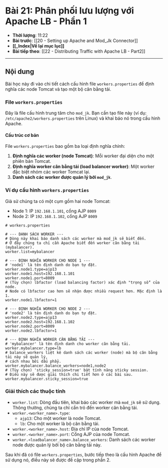# Bài 21: Phân phối lưu lượng với Apache LB - Phần 1

- **Thời lượng**: 11:22
- **Bài trước**: [[20 - Setting up Apache and Mod_Jk Connector]]
- **[[_Index|Về lại mục lục]]**
- **Bài tiếp theo**: [[22 - Distributing Traffic with Apache LB - Part2]]

---

## Nội dung

Bài học này đi vào chi tiết cách cấu hình file `workers.properties` để định nghĩa các node Tomcat và tạo một bộ cân bằng tải.

### File `workers.properties`

Đây là file cấu hình trung tâm cho `mod_jk`. Bạn cần tạo file này (ví dụ: `/etc/apache2/workers.properties` trên Linux) và khai báo nó trong cấu hình Apache.

#### Cấu trúc cơ bản

File `workers.properties` bao gồm ba loại định nghĩa chính:

1.  **Định nghĩa các worker (node Tomcat)**: Mỗi worker đại diện cho một phiên bản Tomcat.
2.  **Định nghĩa worker cân bằng tải (load balancer worker)**: Một worker đặc biệt nhóm các worker Tomcat lại.
3.  **Danh sách các worker được quản lý bởi `mod_jk`**.

### Ví dụ cấu hình `workers.properties`

Giả sử chúng ta có một cụm gồm hai node Tomcat:
-   Node 1: IP `192.168.1.101`, cổng AJP `8009`
-   Node 2: IP `192.168.1.102`, cổng AJP `8009`

```properties
# workers.properties

# --- DANH SÁCH WORKER ---
# Dòng này khai báo danh sách các worker mà mod_jk sẽ biết đến.
# Ở đây chúng ta chỉ cần Apache biết đến worker cân bằng tải (mybalancer).
worker.list=mybalancer

# --- ĐỊNH NGHĨA WORKER CHO NODE 1 ---
# 'node1' là tên định danh do bạn tự đặt.
worker.node1.type=ajp13
worker.node1.host=192.168.1.101
worker.node1.port=8009
# (Tùy chọn) lbfactor (load balancing factor) xác định "trọng số" của node.
# Node có lbfactor cao hơn sẽ nhận được nhiều request hơn. Mặc định là 1.
worker.node1.lbfactor=1

# --- ĐỊNH NGHĨA WORKER CHO NODE 2 ---
# 'node2' là tên định danh do bạn tự đặt.
worker.node2.type=ajp13
worker.node2.host=192.168.1.102
worker.node2.port=8009
worker.node2.lbfactor=1

# --- ĐỊNH NGHĨA WORKER CÂN BẰNG TẢI ---
# 'mybalancer' là tên định danh cho worker cân bằng tải.
worker.mybalancer.type=lb
# balance_workers liệt kê danh sách các worker (node) mà bộ cân bằng tải này sẽ quản lý,
# cách nhau bởi dấu phẩy.
worker.mybalancer.balance_workers=node1,node2
# (Tùy chọn) 'sticky_session=true' bật tính năng sticky session.
# Điều này sẽ được giải thích chi tiết hơn ở các bài sau.
worker.mybalancer.sticky_session=true
```

### Giải thích các thuộc tính

-   `worker.list`: Dòng đầu tiên, khai báo các worker mà `mod_jk` sẽ sử dụng. Thông thường, chúng ta chỉ cần trỏ đến worker cân bằng tải.
-   `worker.<worker_name>.type`:
    -   `ajp13`: Cho một worker là node Tomcat.
    -   `lb`: Cho một worker là bộ cân bằng tải.
-   `worker.<worker_name>.host`: Địa chỉ IP của node Tomcat.
-   `worker.<worker_name>.port`: Cổng AJP của node Tomcat.
-   `worker.<loadbalancer_name>.balance_workers`: Danh sách các worker node được quản lý bởi bộ cân bằng tải này.

Sau khi đã có file `workers.properties`, bước tiếp theo là cấu hình Apache để sử dụng nó, điều này sẽ được đề cập trong phần 2.
